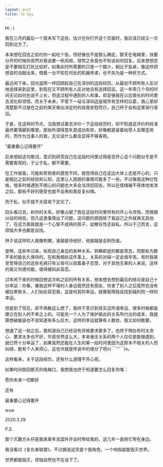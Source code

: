 ```yaml
---
layout: post
title: To Zyy
---
```


Hi : )

我在三月的最后一个周末写下这些，估计在你打开这个页面时，我应该已经又一次回到北方了。

本来想在回去之前约你一起吃个饭，但好像也不是那么确定，那天在电梯里，快要分开的时候你突然对我说要一帆风顺，错愕之余竟也不知该如何回复。后来想想还是不要相互打扰比较好，如果此时所需要的只是一个媒介，相比于饭桌，像这样把想说的话敲出来，借着一台不知在何处的机器传递，也不失为是一种好方式。

最近闲下来，回光返照一样回顾起自己在深圳的这段经历。从最初不顾所有人反对地选择来到这里，到现在又不顾所有人反对地没有选择回去。这一年零几个月的时间无论如何也说不上长，但这过程中遇到的人和事，却足够我在以后很长的时间里去消化和领悟。而关于未来，不管下一站与深圳这座城市有怎样的瓜葛，我心里却清楚那不过是在之前的某天做出决定时的自我安慰而已，自己终于会和这里渐行渐远。

于是，在这样的节点，当我想试着去评价一下这段经历时，却不知道这评价的标准最终要落脚到哪里。那些所谓得意失意成功失败，好像都是留着给旁人去唧歪用的，而作为当事人的我，无论说什么都会显得不够客观。

“最重要心记得要开”

后来想起这句歌词，意识到研究自己在这段时间里过得是否开心这个问题似乎是不需要客观的，于公于私，都不需要。

在工作层面，可能和旁观者的感觉不同，我觉得自己在这边大体上还是开心的，只是相比之前的经验和认知，这里让人困惑的事情可能多了一些，不过像我这种烂性格，很多时候遇到不顺心的问题也大多会当场怼回去，所以在情绪被不得体地发泄之后，那些不好的感受也就不会再和我反复纠缠。

而于私，似乎就不太容易下定论了。

回头看过去，和你的关系，好像占据了我在这段时间里所有的开心与烦恼，而根据以往的经验，但凡这类事情出了问题，这问题的原因除了我自己之外就再无其他了，在这方面我就是一个心智不成熟的孩子，幼稚任性还自私，所以于己而言，这烦恼大多也都是自找。

林夕说这样的人就像刺猬，谁越是待他好，他就越是会刺伤谁。

是啊，这些年过来，纵观自己身边的各种关系，转瞬即逝的都是常态，而那些为数不多的能长久保持的，在和我相处这件事上，关系的对端一定会很辛苦。有时我甚至觉得自己的这些毛病只有父母可以捏着鼻子忍受，对于其他无辜的人来说，这样的我又何德何能，值得被如此容忍。

过年闲下来的时候回想这次和之前的所有关系，想来想去想到最后的结论是自己十分幸运：你看，像我这样不堪的人身边竟然还有朋友，伤害了别人之后竟然也没有被拉黑取关，人们如此容忍我，这是何其的幸运，就像智障独自找到福利院一样的幸运。

但是到了现在，却不再敢这么想了，我终于意识到其实这所谓幸运，很多时候都是建立在别人的不幸之上的，可能另一个人为了维护彼此的关系所付出的成本，我就算想破脑袋也不会知道有多么巨大，这样的幸运就算有人敢给，我又如何敢要。

想通了这一劫之后，我知道自己已经没有资格要求更多了，也终于明白有时太贪心、要求太多也不好，毕竟世界这么大，本来毫无关系的两个人仅仅是能够遇到，就已然十分幸运了，如果竟然还能在人生的某一段时间里因为这原本不相关的人而纠结，能有个人来烦心，这也许就是传说中的缘分了吧o(*￣︶￣*)o。

这样看来，关于这段经历，还有什么道理不开心呢。

如果时间倒回那天的电梯口，我想我也终于知道要怎么回复你咯：

愿你未来一切都好

还有

最重要心记得要开

wxw

2020.3.29

P.S.

那个灭霸方头仔是我弟某年去国外开会时带给我的，这几年一直把它带在身边。

我没看过《复仇者联盟》，不过据说这货是个狠角色，一个响指就能毁灭世界。

世界都能毁灭，烦恼自然也不在话下了。
